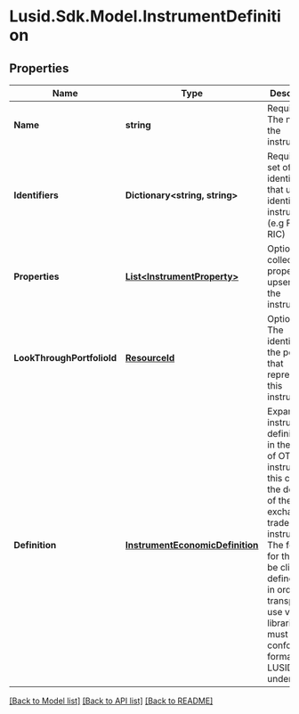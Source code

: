 # Lusid.Sdk.Model.InstrumentDefinition
## Properties

Name | Type | Description | Notes
------------ | ------------- | ------------- | -------------
**Name** | **string** | Required. The name of the instrument | 
**Identifiers** | **Dictionary&lt;string, string&gt;** | Required. A set of identifiers that uniquely identify this instrument (e.g FIGI, RIC) | 
**Properties** | [**List&lt;InstrumentProperty&gt;**](InstrumentProperty.md) | Optional. A collection of properties to upsert on the instrument. | [optional] 
**LookThroughPortfolioId** | [**ResourceId**](ResourceId.md) | Optional. The identifier of the portfolio that represents this instrument | [optional] 
**Definition** | [**InstrumentEconomicDefinition**](InstrumentEconomicDefinition.md) | Expanded instrument definition - in the case of OTC instruments  this contains the definition of the non-exchange traded instrument.  The format for this can be client-defined, but in order to transparently use  vendor libraries it must conform to a format that LUSID understands. | [optional] 

[[Back to Model list]](../README.md#documentation-for-models) [[Back to API list]](../README.md#documentation-for-api-endpoints) [[Back to README]](../README.md)

